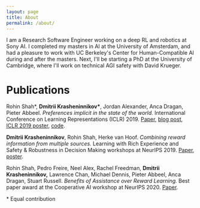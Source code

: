 ```yaml
---
layout: page
title: About
permalink: /about/
---
```

I am a Research Software Engineer working on a deep RL and robotics at Sony AI. I completed my masters in AI at the University of Amsterdam, and had a pleasure to work with UC Berkeley's Center for Human-Compatible AI during and after the masters. Next, I'll be starting a PhD at the University of Cambridge, where I'll work on technical AGI safety with David Krueger.


<!---Last fall I graduated cum laude with a MSc in AI from the University of Amsterdam, which I was able to attend thanks to a $63k grant from the Open Philanthropy Project. During and after the masters I had the pleasure to work with UC Berkeley's Center for Human-Compatible AI; this collaboration resulted in two papers. Next, I am joining Sony AI in Zurich starting September 2020.->


<!---I am a second year MSc artificial intelligence student at the University of Amsterdam. These days I am focused on figuring out how an AI can robustly infer what humans want from what they do. --->

<!--- My CV can be found <a href="https://drive.google.com/file/d/1jrgyABLuj5B2oup__32KymF0xt72iEVD/view?usp=sharing">here</a>.

<!--- In my spare time, I enjoy hiking, bouldering, listening to podcasts and meditating.  --->

# Publications

Rohin Shah*, <b>Dmitrii Krasheninnikov*</b>, Jordan Alexander, Anca Dragan, Pieter Abbeel. <i>Preferences implicit in the state of the world.</i> International Conference on Learning Representations (ICLR) 2019. <a href="https://openreview.net/forum?id=rkevMnRqYQ">Paper</a>, <a href="https://bair.berkeley.edu/blog/2019/02/11/learning_preferences/">blog post</a>, <a href="https://github.com/HumanCompatibleAI/rlsp/blob/master/poster-preferences-implicit-in-the-state-of-the-world.pdf">ICLR 2019 poster</a>, <a href="https://github.com/HumanCompatibleAI/rlsp">code</a>.

<b>Dmitrii Krasheninnikov</b>, Rohin Shah, Herke van Hoof. <i>Combining reward information from multiple sources.</i> Learning with Rich Experience and Safety & Robustness in Decision Making workshops at NeurIPS 2019. <a href="https://arxiv.org/abs/2103.12142">Paper</a>, <a href="https://drive.google.com/open?id=1oPG1nfjnVge0Pi0JJYi7x78IGQIeeR2s">poster</a>.

Rohin Shah, Pedro Freire, Neel Alex, Rachel Freedman, <b>Dmitrii Krasheninnikov,</b> Lawrence Chan, Michael Dennis, Pieter Abbeel, Anca Dragan, Stuart Russell. <i>Benefits of Assistance over Reward Learning.</i> Best paper award at the Cooperative AI workshop at NeurIPS 2020. <a href="https://openreview.net/forum?id=DFIoGDZejIB">Paper</a>.

\* Equal contribution

